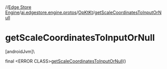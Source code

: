 //[Edge Store Engine](../../../index.md)/[ai.edgestore.engine.protos](../index.md)/[OpKtKt](index.md)/[getScaleCoordinatesToInputOrNull](get-scale-coordinates-to-input-or-null.md)

# getScaleCoordinatesToInputOrNull

[androidJvm]\

final &lt;ERROR CLASS&gt;[getScaleCoordinatesToInputOrNull](get-scale-coordinates-to-input-or-null.md)()
